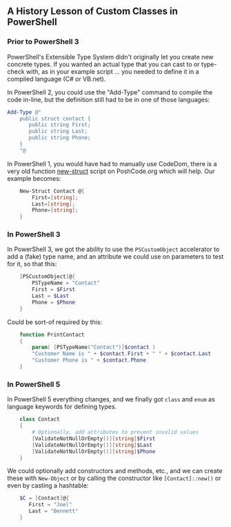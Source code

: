 ## A History Lesson of Custom Classes in PowerShell

### Prior to PowerShell 3

PowerShell's Extensible Type System didn't originally let you create new concrete types. If you wanted an actual type that you can cast to or type-check with, as in your example script ... you needed to define it in a compiled language (C# or VB.net).

In PowerShell 2, you could use the "Add-Type" command to compile the code in-line, but the definition still had to be in one of those languages:

```PowerShell
Add-Type @"
    public struct contact {
       public string First;
       public string Last;
       public string Phone;
    }
    "@
```

In PowerShell 1, you would have had to manually use CodeDom, there is a very old function [new-struct](http://poshcode.org/scripts/190) script on PoshCode.org which will help. Our example becomes:

```PowerShell
    New-Struct Contact @{
        First=[string];
        Last=[string];
        Phone=[string];
    }
```

### In PowerShell 3

In PowerShell 3, we got the ability to use the `PSCustomObject` accelerator to add a (fake) type name, and an attribute we could use on parameters to test for it, so that this:

```PowerShell
    [PSCustomObject]@{
        PSTypeName = "Contact"
        First = $First
        Last = $Last
        Phone = $Phone
    }
```

Could be sort-of required by this:

```PowerShell
    function PrintContact
    {
        param( [PSTypeName("Contact")]$contact )
        "Customer Name is " + $contact.First + " " + $contact.Last
        "Customer Phone is " + $contact.Phone
    }
```

### In PowerShell 5

In PowerShell 5 everything changes, and we finally got `class` and `enum` as language keywords for defining types.

```PowerShell
    class Contact
    {
        # Optionally, add attributes to prevent invalid values
        [ValidateNotNullOrEmpty()][string]$First
        [ValidateNotNullOrEmpty()][string]$Last
        [ValidateNotNullOrEmpty()][string]$Phone
    }
```

We could optionally add constructors and methods, etc., and we can create these with `New-Object` or by calling the constructor like `[Contact]::new()` or even by casting a hashtable:

```PowerShell
    $C = [Contact]@{
       First = "Joel"
       Last = "Bennett"
    }
```
